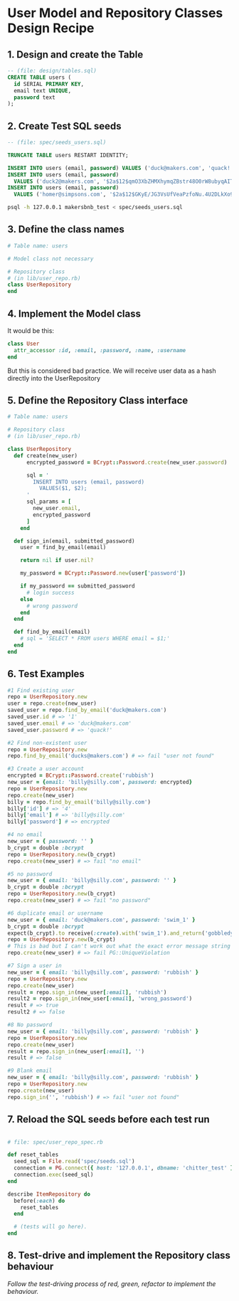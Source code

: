 # User Model and Repository Classes Design Recipe

## 1. Design and create the Table

```sql
-- (file: design/tables.sql)
CREATE TABLE users (
  id SERIAL PRIMARY KEY,
  email text UNIQUE,
  password text
);
```

## 2. Create Test SQL seeds

```sql
-- (file: spec/seeds_users.sql)

TRUNCATE TABLE users RESTART IDENTITY;

INSERT INTO users (email, password) VALUES ('duck@makers.com', 'quack!');
INSERT INTO users (email, password)
  VALUES ('duck2@makers.com', '$2a$12$qmO3XbZHMXhymqZBstr48O0rW8ubyqAITgm9T.cIoQrk0CMEEfECm');
INSERT INTO users (email, password)
  VALUES ('homer@simpsons.com', '$2a$12$GKyE/JG3VsUfVeaPzfoNu.4U2DLkXo9uPbq1/K2MohAgAC2Qw4sTm');

```

```bash
psql -h 127.0.0.1 makersbnb_test < spec/seeds_users.sql
```

## 3. Define the class names

```ruby
# Table name: users

# Model class not necessary

# Repository class
# (in lib/user_repo.rb)
class UserRepository
end
```

## 4. Implement the Model class

It would be this:
```ruby
class User
  attr_accessor :id, :email, :password, :name, :username
end
```
But this is considered bad practice. We will receive user data as a hash directly into the UserRepository

## 5. Define the Repository Class interface

```ruby
# Table name: users

# Repository class
# (in lib/user_repo.rb)

class UserRepository
  def create(new_user)
      encrypted_password = BCrypt::Password.create(new_user.password)

      sql = '
        INSERT INTO users (email, password)
          VALUES($1, $2);
      '
      sql_params = [
        new_user.email,
        encrypted_password
      ]
    end

  def sign_in(email, submitted_password)
    user = find_by_email(email)

    return nil if user.nil?

    my_password = BCrypt::Password.new(user['password'])

    if my_password == submitted_password
      # login success
    else
      # wrong password
    end
  end

  def find_by_email(email)
    # sql = 'SELECT * FROM users WHERE email = $1;'
  end
end
```

## 6. Test Examples

```ruby
#1 Find existing user
repo = UserRepository.new
user = repo.create(new_user)
saved_user = repo.find_by_email('duck@makers.com')
saved_user.id # => '1'
saved_user.email # => 'duck@makers.com'
saved_user.password # => 'quack!'

#2 Find non-existent user
repo = UserRepository.new
repo.find_by_email('ducks@makers.com') # => fail "user not found"

#3 Create a user account
encrypted = BCrypt::Password.create('rubbish')
new_user = {email: 'billy@silly.com', password: encrypted}
repo = UserRepository.new
repo.create(new_user)
billy = repo.find_by_email('billy@silly.com')
billy['id'] # => '4'
billy['email'] # => 'billy@silly.com'
billy['password'] # => encrypted

#4 no email
new_user = { password: '' }
b_crypt = double :bcrypt
repo = UserRepository.new(b_crypt)
repo.create(new_user) # => fail "no email"

#5 no password
new_user = { email: 'billy@silly.com', password: '' }
b_crypt = double :bcrypt
repo = UserRepository.new(b_crypt)
repo.create(new_user) # => fail "no password"

#6 duplicate email or username
new_user = { email: 'duck@makers.com', password: 'swim_1' }
b_crypt = double :bcrypt
expect(b_crypt).to receive(:create).with('swim_1').and_return('gobbledy_gook')
repo = UserRepository.new(b_crypt)
# This is bad but I can't work out what the exact error message string should be!
repo.create(new_user) # => fail PG::UniqueViolation

#7 Sign a user in 
new_user = { email: 'billy@silly.com', password: 'rubbish' }
repo = UserRepository.new
repo.create(new_user)
result = repo.sign_in(new_user[:email], 'rubbish')
result2 = repo.sign_in(new_user[:email], 'wrong_password')
result # => true
result2 # => false

#8 No password
new_user = { email: 'billy@silly.com', password: 'rubbish' }
repo = UserRepository.new
repo.create(new_user)
result = repo.sign_in(new_user[:email], '')
result # => false

#9 Blank email
new_user = { email: 'billy@silly.com', password: 'rubbish' }
repo = UserRepository.new
repo.create(new_user)
repo.sign_in('', 'rubbish') # => fail "user not found"

```

## 7. Reload the SQL seeds before each test run

```ruby

# file: spec/user_repo_spec.rb

def reset_tables
  seed_sql = File.read('spec/seeds.sql')
  connection = PG.connect({ host: '127.0.0.1', dbname: 'chitter_test' })
  connection.exec(seed_sql)
end

describe ItemRepository do
  before(:each) do 
    reset_tables
  end

  # (tests will go here).
end
```

## 8. Test-drive and implement the Repository class behaviour

_Follow the test-driving process of red, green, refactor to implement the behaviour._

